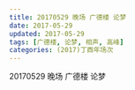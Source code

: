 ```yaml
---
title: 20170529 晚场 广德楼 论梦
date: 2017-05-29
updated: 2017-05-29
tags: [广德楼, 论梦, 相声, 高峰] 
categories: (2017)丁酉年场次 
---
```

20170529 晚场 广德楼 论梦